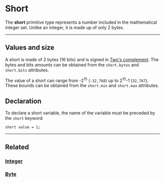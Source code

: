 # Short
The **short** primitive type represents a number included in the mathematical integer set.
Unlike an integer, it is made up of only 2 bytes.


---


## Values and size
A short is made of 2 bytes (16 bits) and is signed in [Two's complement](https://en.wikipedia.org/wiki/Twos_complement).
The bytes and bits amounts can be obtained from the `short.bytes` and `short.bits` attributes.

The value of a short can range from -2<sup>15</sup> (`-32,768`) up to 2<sup>15</sup>-1 (`32,767`).
These bounds can be obtained from the `short.min` and `short.max` attributes.


## Declaration
To declare a short variable, the name of the variable must be preceded by the `short` keyword.
```poly
short value = 1;
```


---


## Related
### [Integer](Integer.md)
### [Byte](Byte.md)